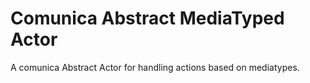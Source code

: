# Comunica Abstract MediaTyped Actor

A comunica Abstract Actor for handling actions based on mediatypes.
